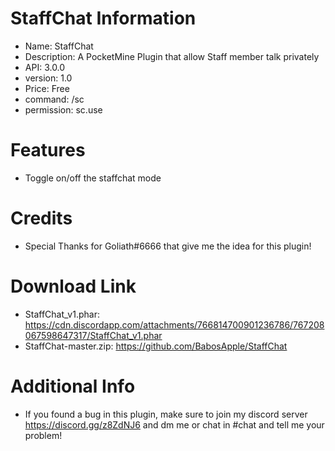 # StaffChat Information
- Name: StaffChat
- Description: A PocketMine Plugin that allow Staff member talk privately
- API: 3.0.0
- version: 1.0
- Price: Free
- command: /sc
- permission: sc.use
# Features
- Toggle on/off the staffchat mode
# Credits
- Special Thanks for Goliath#6666 that give me the idea for this plugin!
# Download Link
- StaffChat_v1.phar: https://cdn.discordapp.com/attachments/766814700901236786/767208067598647317/StaffChat_v1.phar
- StaffChat-master.zip: https://github.com/BabosApple/StaffChat
# Additional Info
- If you found a bug in this plugin, make sure to join my discord server https://discord.gg/z8ZdNJ6 and dm me or chat in #chat and tell me your problem!
